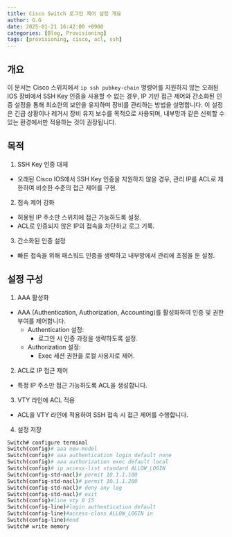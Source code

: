 ```yaml
---
title: Cisco Switch 로그인 제어 설정 개요
author: G.G
date: 2025-01-21 16:42:00 +0900
categories: [Blog, Provisioning]
tags: [provisioning, cisco, acl, ssh]
---
```


## 개요
이 문서는 Cisco 스위치에서 `ip ssh pubkey-chain` 명령어를 지원하지 않는 오래된 IOS 장비에서 SSH Key 인증을 사용할 수 없는 경우, IP 기반 접근 제어와 간소화된 인증 설정을 통해 최소한의 보안을 유지하며 장비를 관리하는 방법을 설명합니다. 이 설정은 긴급 상황이나 레거시 장비 유지 보수를 목적으로 사용되며, 내부망과 같은 신뢰할 수 있는 환경에서만 적용하는 것이 권장됩니다.

## 목적
1. SSH Key 인증 대체
- 오래된 Cisco IOS에서 SSH Key 인증을 지원하지 않을 경우, 관리 IP를 ACL로 제한하여 비슷한 수준의 접근 제어를 구현.
2. 접속 제어 강화
- 허용된 IP 주소만 스위치에 접근 가능하도록 설정.
- ACL로 인증되지 않은 IP의 접속을 차단하고 로그 기록.
3. 간소화된 인증 설정
- 빠른 접속을 위해 패스워드 인증을 생략하고 내부망에서 관리에 초점을 둔 설정.

## 설정 구성
1. AAA 활성화
- AAA (Authentication, Authorization, Accounting)를 활성화하여 인증 및 권한 부여를 제어합니다.
  - Authentication 설정:
    - 로그인 시 인증 과정을 생략하도록 설정.
  - Authorization 설정:
    - Exec 세션 권한을 로컬 사용자로 제어.
2. ACL로 IP 접근 제어
- 특정 IP 주소만 접근 가능하도록 ACL을 생성합니다.
3. VTY 라인에 ACL 적용
- ACL을 VTY 라인에 적용하여 SSH 접속 시 접근 제어를 수행합니다.
4. 설정 저장

```bash
Switch# configure terminal
Switch(config)# aaa new-model
Switch(config)# aaa authentication login default none
Switch(config)# aaa authorization exec default local
Switch(config)# ip access-list standard ALLOW_LOGIN
Switch(config-std-nacl)# permit 10.1.1.100
Switch(config-std-nacl)# permit 10.1.1.200
Switch(config-std-nacl)# deny any log
Switch(config-std-nacl)# exit
Switch(config)#line vty 0 15
Switch(config-line)#login authentication default 
Switch(config-line)#access-class ALLOW_LOGIN in
Switch(config-line)#end
Switch# write memory
```

